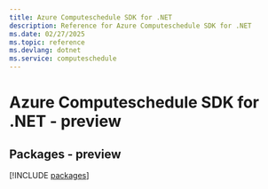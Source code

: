 ```yaml
---
title: Azure Computeschedule SDK for .NET
description: Reference for Azure Computeschedule SDK for .NET
ms.date: 02/27/2025
ms.topic: reference
ms.devlang: dotnet
ms.service: computeschedule
---
```

# Azure Computeschedule SDK for .NET - preview
## Packages - preview
[!INCLUDE [packages](computeschedule-index.md)]